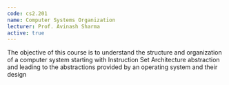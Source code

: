 ```yaml
---
code: cs2.201
name: Computer Systems Organization
lecturer: Prof. Avinash Sharma
active: true
---
```


The objective of this course is to understand the structure and organization of a computer system starting with Instruction Set Architecture abstraction and leading to the abstractions provided by an operating system and their design
